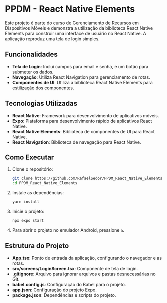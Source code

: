 # PPDM - React Native Elements

Este projeto é parte do curso de Gerenciamento de Recursos em Dispositivos Móveis e demonstra a utilização da biblioteca React Native Elements para construir uma interface de usuário no React Native. A aplicação reproduz uma tela de login simples.

## Funcionalidades

- **Tela de Login**: Inclui campos para email e senha, e um botão para submeter os dados.
- **Navegação**: Utiliza React Navigation para gerenciamento de rotas.
- **Componentes de UI**: Utiliza a biblioteca React Native Elements para estilização dos componentes.

## Tecnologias Utilizadas

- **React Native**: Framework para desenvolvimento de aplicativos móveis.
- **Expo**: Plataforma para desenvolvimento rápido de aplicativos React Native.
- **React Native Elements**: Biblioteca de componentes de UI para React Native.
- **React Navigation**: Biblioteca de navegação para React Native.

## Como Executar

1. Clone o repositório:
   ```sh
   git clone https://github.com/RafaelSedor/PPDM_React_Native_Elements.git
   cd PPDM_React_Native_Elements
   ```

2. Instale as dependências:
   ```sh
   yarn install
   ```

3. Inicie o projeto:
   ```sh
   npx expo start
   ```

4. Para abrir o projeto no emulador Android, pressione `a`.

## Estrutura do Projeto

- **App.tsx**: Ponto de entrada da aplicação, configurando o navegador e as rotas.
- **src/screens/LoginScreen.tsx**: Componente de tela de login.
- **.gitignore**: Arquivo para ignorar arquivos e pastas desnecessárias no Git.
- **babel.config.js**: Configuração do Babel para o projeto.
- **app.json**: Configuração do projeto Expo.
- **package.json**: Dependências e scripts do projeto.


